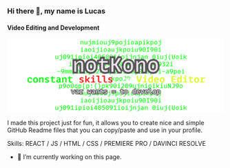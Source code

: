 ### Hi there 👋, my name is Lucas
#### Video Editing and Development
![Video Editing and Development](https://github.com/Stealthbroken/Stealthbroken/blob/main/matrixbanner.png)

I made this project just for fun, it allows you to create nice and simple GitHub Readme files that you can copy/paste and use in your profile.

Skills: REACT / JS / HTML / CSS / PREMIERE PRO / DAVINCI RESOLVE

- 🔭 I’m currently working on this page. 






<!---
[![Lucas' GitHub stats](https://github-readme-stats.vercel.app/api?username=stealthbroken)](https://github.com/anuraghazra/github-readme-stats)
<!---
--->
